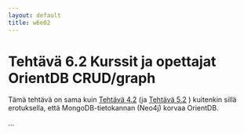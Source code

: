 ```yaml
---
layout: default
title: w6e02
---
```


# Tehtävä 6.2 Kurssit ja opettajat OrientDB CRUD/graph


Tämä tehtävä on sama kuin 
[Tehtävä 4.2](https://moodle2.tut.fi/mod/resource/view.php?id=265627)
 (ja 
 [Tehtävä 5.2](https://moodle2.tut.fi/mod/resource/view.php?id=265956)
 ) kuitenkin sillä erotuksella, että MongoDB-tietokannan (Neo4j) korvaa OrientDB.

...
